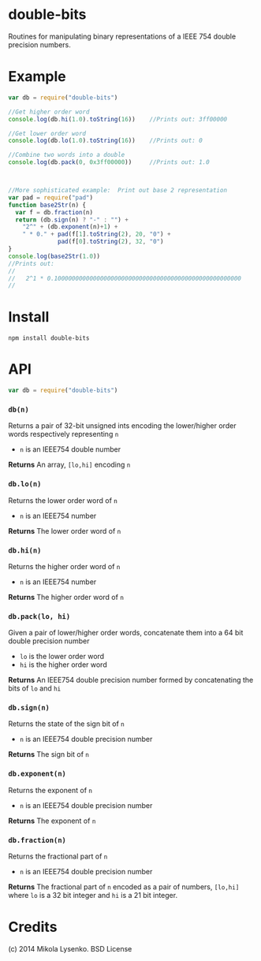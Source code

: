 double-bits
===========
Routines for manipulating binary representations of a IEEE 754 double precision numbers.

# Example

```javascript
var db = require("double-bits")

//Get higher order word
console.log(db.hi(1.0).toString(16))    //Prints out: 3ff00000

//Get lower order word
console.log(db.lo(1.0).toString(16))    //Prints out: 0

//Combine two words into a double
console.log(db.pack(0, 0x3ff00000))     //Prints out: 1.0



//More sophisticated example:  Print out base 2 representation
var pad = require("pad")
function base2Str(n) {
  var f = db.fraction(n)
  return (db.sign(n) ? "-" : "") +
    "2^" + (db.exponent(n)+1) +
    " * 0." + pad(f[1].toString(2), 20, "0") + 
              pad(f[0].toString(2), 32, "0")
}
console.log(base2Str(1.0))
//Prints out:
//
//   2^1 * 0.10000000000000000000000000000000000000000000000000000
//
```

# Install

```
npm install double-bits
```

# API

```javascript
var db = require("double-bits")
```

### `db(n)`
Returns a pair of 32-bit unsigned ints encoding the lower/higher order words respectively representing `n`

* `n` is an IEEE754 double number

**Returns** An array, `[lo,hi]` encoding `n`

### `db.lo(n)`
Returns the lower order word of `n`

* `n` is an IEEE754 number

**Returns** The lower order word of `n`

### `db.hi(n)`
Returns the higher order word of `n`

* `n` is an IEEE754 number

**Returns** The higher order word of `n`

### `db.pack(lo, hi)`
Given a pair of lower/higher order words, concatenate them into a 64 bit double precision number

* `lo` is the lower order word
* `hi` is the higher order word

**Returns** An IEEE754 double precision number formed by concatenating the bits of `lo` and `hi`

### `db.sign(n)`
Returns the state of the sign bit of `n`

* `n` is an IEEE754 double precision number

**Returns** The sign bit of `n`

### `db.exponent(n)`
Returns the exponent of `n`

* `n` is an IEEE754 double precision number

**Returns** The exponent of `n`

### `db.fraction(n)`
Returns the fractional part of `n`

* `n` is an IEEE754 double precision number

**Returns** The fractional part of `n` encoded as a pair of numbers, `[lo,hi]` where `lo` is a 32 bit integer and `hi` is a 21 bit integer.

# Credits
(c) 2014 Mikola Lysenko. BSD License